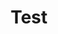 ---
title: Test
platforms:
  pc:
    layouts:
      default:
        x:
          - "Action 1"
          - "Action 2"
        y:
          - "Action 3"
          - "Action 4"
  xbox:
    layouts:
      default:
        x:
          - "Action 1"
          - "Action 2"
        y:
          - "Action 3"
          - "Action 4"
      alternate:
        x:
          - "Action 5"
          - "Action 6"
        y:
          - "Action 7"
          - "Action 8"
---